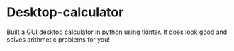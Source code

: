 # Desktop-calculator
Built a GUI desktop calculator in python using tkinter. It does look good and solves arithmetic problems for you! 
